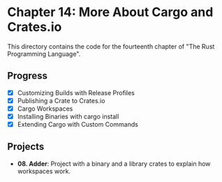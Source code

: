 # Chapter 14: More About Cargo and Crates.io

This directory contains the code for the fourteenth chapter of "The Rust
Programming Language".

## Progress

- [x] Customizing Builds with Release Profiles
- [x] Publishing a Crate to Crates.io
- [x] Cargo Workspaces
- [x] Installing Binaries with cargo install
- [x] Extending Cargo with Custom Commands

## Projects

- **08. Adder**: Project with a binary and a library crates to explain how
  workspaces work.